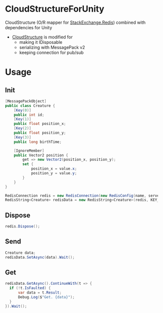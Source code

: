 # CloudStructureForUnity
CloudStructure (O/R mapper for [StackExchange.Redis](https://github.com/StackExchange/StackExchange.Redis)) combined with dependencies for Unity

- [CloudStructure](https://github.com/nobnak/CloudStructures) is modified for
  - making it IDisposable
  - serializing with MessagePack v2
  - keeping connection for pub/sub

# Usage
## Init
```csharp
[MessagePackObject]
public class Creature {
    [Key(0)]
    public int id;
    [Key(1)]
    public float position_x;
    [Key(2)]
    public float position_y;
    [Key(3)]
    public long birthTime;

    [IgnoreMember]
    public Vector2 position { 
        get => new Vector2(position_x, position_y);  
        set {
            position_x = value.x;
            position_y = value.y;
        }
    }
}

RedisConnection redis = new RedisConnection(new RedisConfig(name, server), new MessagePackConverter());
RedisString<Creature> redisData = new RedisString<Creature>(redis, KEY_TEST, null);
```

## Dispose
```csharp
redis.Dispose();
```

## Send
```csharp
Creature data;
redisData.SetAsync(data).Wait();
```

## Get
```csharp
redisData.GetAsync().ContinueWith(t => {
  if (!t.IsFaulted) {
      var data = t.Result;
      Debug.Log($"Get. {data}");
  }
}).Wait();
```
